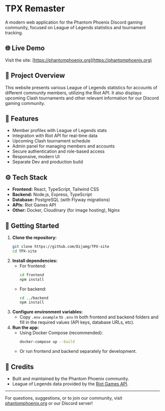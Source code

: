 # TPX Remaster

A modern web application for the Phantom Phoenix Discord gaming community, focused on League of Legends statistics and tournament tracking.

## 🌐 Live Demo

Visit the site: [https://phantomphoenix.org](https://phantomphoenix.org)

## 📝 Project Overview

This website presents various League of Legends statistics for accounts of different community members, utilizing the Riot API. It also displays upcoming Clash tournaments and other relevant information for our Discord gaming community.

## 🚩 Features

- Member profiles with League of Legends stats
- Integration with Riot API for real-time data
- Upcoming Clash tournament schedule
- Admin panel for managing members and accounts
- Secure authentication and role-based access
- Responsive, modern UI
- Separate Dev and production build

## ⚙️ Tech Stack

- **Frontend:** React, TypeScript, Tailwind CSS
- **Backend:** Node.js, Express, TypeScript
- **Database:** PostgreSQL (with Flyway migrations)
- **APIs:** Riot Games API
- **Other:** Docker, Cloudinary (for image hosting), Nginx

## 🚀 Getting Started

1. **Clone the repository:**
   ```bash
   git clone https://github.com/Dijamg/TPX-site
   cd TPX-site
   ```
2. **Install dependencies:**
   - For frontend:
     ```bash
     cd frontend
     npm install
     ```
   - For backend:
     ```bash
     cd ../backend
     npm install
     ```
3. **Configure environment variables:**
   - Copy `.env.example` to `.env` in both frontend and backend folders and fill in the required values (API keys, database URLs, etc).
4. **Run the app:**
   - Using Docker Compose (recommended):
     ```bash
     docker-compose up --build
     ```
   - Or run frontend and backend separately for development.

## 🙏 Credits

- Built and maintained by the Phantom Phoenix community.
- League of Legends data provided by the [Riot Games API](https://developer.riotgames.com/).

---

For questions, suggestions, or to join our community, visit [phantomphoenix.org](https://phantomphoenix.org) or our Discord server!